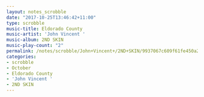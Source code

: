 ```yaml
---
layout: notes_scrobble
date: "2017-10-25T13:46:42+11:00"
type: scrobble
music-title: Eldorado County
music-artist: 'John Vincent '
music-album: 2ND SKIN
music-play-count: "2"
permalink: /notes/scrobble/John+Vincent+/2ND+SKIN/9937067c609f61fe450a253996387684a5f0d665.html
categories:
- scrobble
- October
- Eldorado County
- 'John Vincent '
- 2ND SKIN
---
```

